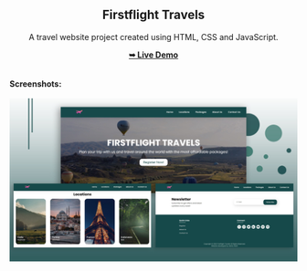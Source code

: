 <h2 align="center">Firstflight Travels</h2>
<div align="center">
<p>A travel website project created using HTML, CSS and JavaScript.</p>
<a href="https://ritik1433.github.io/travel-go/" target="_blank"><strong>➥ Live Demo</strong></a>
</div> <br/><br/>
<b>Screenshots:</b> <br/><br/>
<img src="https://raw.githubusercontent.com/Ritik1433/travel-go/master/readme%20images/readme-image.jpg"></img>
